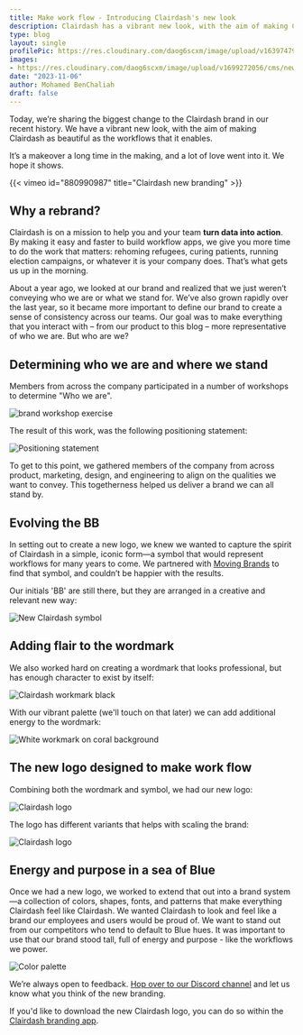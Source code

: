 ```yaml
---
title: Make work flow - Introducing Clairdash's new look
description: Clairdash has a vibrant new look, with the aim of making Clairdash as beautiful as the workflows that it enables.
type: blog
layout: single
profilePic: https://res.cloudinary.com/daog6scxm/image/upload/v1639747995/cms/joe_illustration_gray_bg_e97wdl.jpg
images:
- https://res.cloudinary.com/daog6scxm/image/upload/v1699272056/cms/new-branding/new-branding_kqj02h.png
date: "2023-11-06"
author: Mohamed BenChaliah
draft: false
---
```


Today, we’re sharing the biggest change to the Clairdash brand in our recent history. We have a vibrant new look, with the aim of making Clairdash as beautiful as the workflows that it enables.

It’s a makeover a long time in the making, and a lot of love went into it. We hope it shows.

{{< vimeo id="880990987" title="Clairdash new branding" >}}

## Why a rebrand?

Clairdash is on a mission to help you and your team **turn data into action**. By making it easy and faster to build workflow apps, we give you more time to do the work that matters: rehoming refugees, curing patients, running election campaigns, or whatever it is your company does. That’s what gets us up in the morning.

About a year ago, we looked at our brand and realized that we just weren’t conveying who we are or what we stand for. We’ve also grown rapidly over the last year, so it became more important to define our brand to create a sense of consistency across our teams. Our goal was to make everything that you interact with – from our product to this blog – more representative of who we are. But who are we?



## Determining who we are and where we stand

Members from across the company participated in a number of workshops to determine "Who we are".

![brand workshop exercise](https://res.cloudinary.com/daog6scxm/image/upload/v1698235271/cms/new-branding/CleanShot_2023-10-25_at_12.59.39_2x_rxfvgk.webp)

The result of this work, was the following positioning statement:

![Positioning statement](https://res.cloudinary.com/daog6scxm/image/upload/v1698236334/cms/new-branding/positioning_afqh4x.webp)

To get to this point, we gathered members of the company from across product, marketing, design, and engineering to align on the qualities we want to convey. This togetherness helped us deliver a brand we can all stand by.



## Evolving the BB

In setting out to create a new logo, we knew we wanted to capture the spirit of Clairdash in a simple, iconic form—a symbol that would represent workflows for many years to come. We partnered with [Moving Brands](http://www.movingbrands.com/) to find that symbol, and couldn’t be happier with the results.

Our initials 'BB' are still there, but they are arranged in a creative and relevant new way:

![New Clairdash symbol](https://res.cloudinary.com/daog6scxm/image/upload/v1698236085/cms/new-branding/CleanShot_2023-10-25_at_13.14.18_2x_bi86bi.webp)



## Adding flair to the wordmark

We also worked hard on creating a wordmark that looks professional, but has enough character to exist by itself:

![Clairdash workmark black](https://res.cloudinary.com/daog6scxm/image/upload/v1698236675/cms/new-branding/Homepage_OG_image_pmq7bu.webp)

With our vibrant palette (we'll touch on that later) we can add additional energy to the wordmark:

![White workmark on coral background](https://res.cloudinary.com/daog6scxm/image/upload/v1698236621/cms/new-branding/wordmark_zoqciv.webp)



## The new logo designed to make work flow

Combining both the wordmark and symbol, we had our new logo:

![Clairdash logo](https://res.cloudinary.com/daog6scxm/image/upload/v1698236675/cms/new-branding/clairdash-logo-simple_umqemf.webp)

The logo has different variants that helps with scaling the brand:

![Clairdash logo](https://res.cloudinary.com/daog6scxm/image/upload/v1698236334/cms/new-branding/clairdash-logo_nlxlzs.webp)



## Energy and purpose in a sea of Blue

Once we had a new logo, we worked to extend that out into a brand system—a collection of colors, shapes, fonts, and patterns that make everything Clairdash feel like Clairdash. We wanted Clairdash to look and feel like a brand our employees and users would be proud of.  We want to stand out from our competitors who tend to default to Blue hues. It was important to use that our brand stood tall, full of energy and purpose - like the workflows we power.

![Color palette](https://res.cloudinary.com/daog6scxm/image/upload/v1698236333/cms/new-branding/bb-colors_a4qffk.webp)



We’re always open to feedback. [Hop over to our Discord channel](https://discord.com/invite/ZepTmGbtfF) and let us know what you think of the new branding.

If you'd like to download the new Clairdash logo, you can do so within the [Clairdash branding app](https://clairmaster.clairdash.app/app/branding#/branding).
